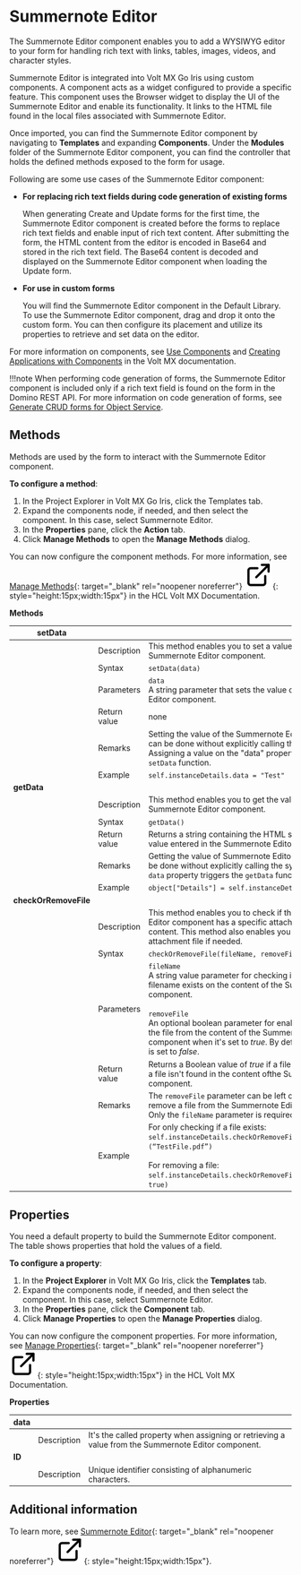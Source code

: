 # Summernote Editor 

The Summernote Editor component enables you to add a WYSIWYG editor to your form for handling rich text with links, tables, images, videos, and character styles. 

Summernote Editor is integrated into Volt MX Go Iris using custom components. A component acts as a widget configured to provide a specific feature. This component uses the Browser widget to display the UI of the Summernote Editor and enable its functionality. It links to the HTML file found in the local files associated with Summernote Editor. 

Once imported, you can find the Summernote Editor component by navigating to **Templates** and expanding **Components**. Under the **Modules** folder of the Summernote Editor component, you can find the controller that holds the defined methods exposed to the form for usage.

Following are some use cases of the Summernote Editor component:

- **For replacing rich text fields during code generation of existing forms**

    When generating Create and Update forms for the first time, the Summernote Editor component is created before the forms to replace rich text fields and enable input of rich text content. After submitting the form, the HTML content from the editor is encoded in Base64 and stored in the rich text field. The Base64 content is decoded and displayed on the Summernote Editor component when loading the Update form. 

- **For use in custom forms**

    You will find the Summernote Editor component in the Default Library. To use the Summernote Editor component, drag and drop it onto the custom form. You can then configure its placement and utilize its properties to retrieve and set data on the editor.

For more information on components, see [Use Components](https://opensource.hcltechsw.com/volt-mx-docs/95/docs/documentation/Iris/iris_user_guide/Content/C_UsingComponents.html) and [Creating Applications with Components](https://opensource.hcltechsw.com/volt-mx-docs/95/docs/documentation/Iris/iris_user_guide/Content/C_DesigningWorkingWithComponents.html) in the Volt MX documentation.

!!!note
    When performing code generation of forms, the Summernote Editor component is included only if a rich text field is found on the form in the Domino REST API. For more information on code generation of forms, see [Generate CRUD forms for Object Service](../howto/codegen.md).

## Methods

Methods are used by the form to interact with the Summernote Editor component.

**To configure a method**:

1. In the Project Explorer in Volt MX Go Iris, click the Templates tab.
2. Expand the components node, if needed, and then select the component. In this case, select Summernote Editor.
3. In the **Properties** pane, click the **Action** tab.
4. Click **Manage Methods** to open the **Manage Methods** dialog.

You can now configure the component methods. For more information, see [Manage Methods](https://opensource.hcltechsw.com/volt-mx-docs/95/docs/documentation/Iris/iris_user_guide/Content/C_CreatingComponent.html#manage-methods-of-a-component-with-a-contract "Link opens a new tab"){: target="_blank" rel="noopener noreferrer"}&nbsp;![link image](../assets/images/external-link.svg){: style="height:15px;width:15px"} in the HCL Volt MX Documentation.

**Methods**

|setData| | |
|---|---|---|
||Description|This method enables you to set a value for the Summernote Editor component.|
||Syntax|`setData(data)`|
||Parameters|`data`<br>A string parameter that sets the value of the Summernote Editor component.|
||Return value|none|
||Remarks|Setting the value of the Summernote Editor component can be done without explicitly calling the syntax. Assigning a value on the "data" property triggers the `setData` function. 
||Example|`self.instanceDetails.data = "Test"`|
|**getData**| | |
||Description|This method enables you to get the value of the Summernote Editor component.|
||Syntax|`getData()`|
||Return value|Returns a string containing the HTML string content of the value entered in the Summernote Editor component.|
||Remarks|Getting the value of Summernote Editor component can be done without explicitly calling the syntax. Calling the `data` property triggers the `getData` function.|
||Example|`object["Details"] = self.instanceDetails.data`|
|**checkOrRemoveFile**|||
||Description|This method enables you to check if the Summernote Editor component has a specific attachment on its content. This method also enables you to remove the attachment file if needed.|
||Syntax|`checkOrRemoveFile(fileName, removeFile = false)`|
||Parameters|`fileName`</br> A string value parameter for checking if a specified filename exists on the content of the Summernote Editor component. </br></br> `removeFile` </br> An optional boolean parameter for enabling the removal of the file from the content of the Summernote Editor component when it's set to *true*. By default, the parameter is set to *false*.|
||Return value|Returns a Boolean value of *true* if a file exists, and *false* if a file isn't found in the content ofthe  Summernote Editor component.|
||Remarks|The `removeFile` parameter can be left out if you won't remove a file from the Summernote Editor component. Only the `fileName` parameter is required.|
||Example|For only checking if a file exists: </br> `self.instanceDetails.checkOrRemoveFile (“TestFile.pdf”)` </br></br> For removing a file:</br> `self.instanceDetails.checkOrRemoveFile(“TestFile.pdf”, true)`|

## Properties

You need a default property to build the Summernote Editor component. The table shows properties that hold the values of a field. 

**To configure a property**:

1. In the **Project Explorer** in Volt MX Go Iris, click the **Templates** tab.
2. Expand the components node, if needed, and then select the component. In this case, select Summernote Editor. 
3. In the **Properties** pane, click the **Component** tab.
4. Click **Manage Properties** to open the **Manage Properties** dialog.

You can now configure the component properties. For more information, see [Manage Properties](https://opensource.hcltechsw.com/volt-mx-docs/95/docs/documentation/Iris/iris_user_guide/Content/C_CreatingComponent.html#manage-properties-of-a-component-with-a-contract "Link opens a new tab"){: target="_blank" rel="noopener noreferrer"}&nbsp;![link image](../assets/images/external-link.svg){: style="height:15px;width:15px"} in the HCL Volt MX Documentation.

**Properties**

|data|||
|---|---|---|
||Description|It's the called property when assigning or retrieving a value from the Summernote Editor component.|
|**ID**|||
||Description|Unique identifier consisting of alphanumeric characters.|

## Additional information

To learn more, see [Summernote Editor](https://summernote.org/ "Link opens a new tab"){: target="_blank" rel="noopener noreferrer"}&nbsp;![link image](../assets/images/external-link.svg){: style="height:15px;width:15px"}.